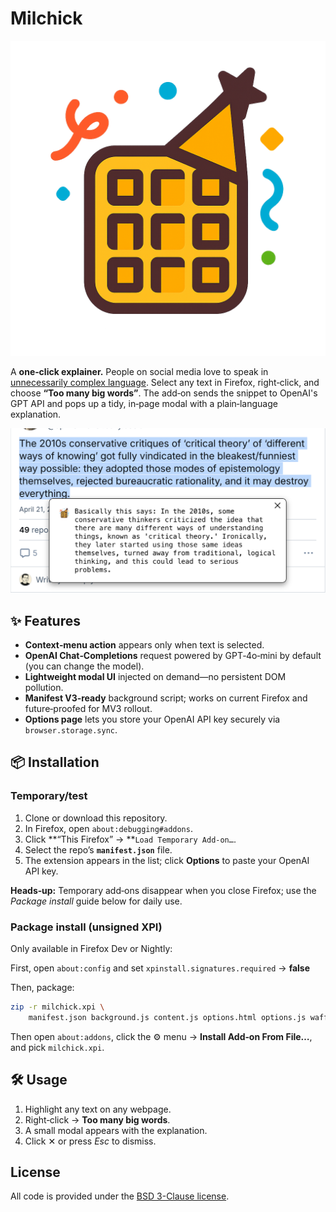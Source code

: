 # Milchick

![waffe-party](waffle-party.png)

A **one‑click explainer.** People on social media love to speak in [unnecessarily complex language](https://severance-tv.fandom.com/wiki/Trojan%27s_Horse). Select any text in Firefox, right‑click, and choose **“Too many big words”**. The add‑on sends the snippet to OpenAI's GPT API and pops up a tidy, in‑page modal with a plain‑language explanation.

![screenshot](screenshot.png)

## ✨ Features

* **Context‑menu action** appears only when text is selected.
* **OpenAI Chat‑Completions** request powered by GPT‑4o‑mini by default (you can change the model).
* **Lightweight modal UI** injected on demand—no persistent DOM pollution.
* **Manifest V3‑ready** background script; works on current Firefox and future‑proofed for MV3 rollout.
* **Options page** lets you store your OpenAI API key securely via `browser.storage.sync`.

## 📦 Installation

### Temporary/test

1. Clone or download this repository.
2. In Firefox, open `about:debugging#addons`.
3. Click **“This Firefox” → **`Load Temporary Add‑on…`.
4. Select the repo’s **`manifest.json`** file.
5. The extension appears in the list; click **Options** to paste your OpenAI API key.

**Heads‑up:** Temporary add‑ons disappear when you close Firefox; use the *Package install* guide below for daily use.

### Package install (unsigned XPI)

Only available in Firefox Dev or Nightly:

First, open `about:config` and set `xpinstall.signatures.required` → **false**

Then, package:

```bash
zip -r milchick.xpi \
    manifest.json background.js content.js options.html options.js waffle-party.png
```
Then open `about:addons`, click the ⚙️ menu → **Install Add‑on From File…**, and pick `milchick.xpi`.

## 🛠 Usage

1. Highlight any text on any webpage.
2. Right‑click → **Too many big words**.
3. A small modal appears with the explanation.
4. Click ✕ or press *Esc* to dismiss.

## License

All code is provided under the [BSD 3-Clause license](https://github.com/hodgesmr/milchick/blob/main/LICENSE).
